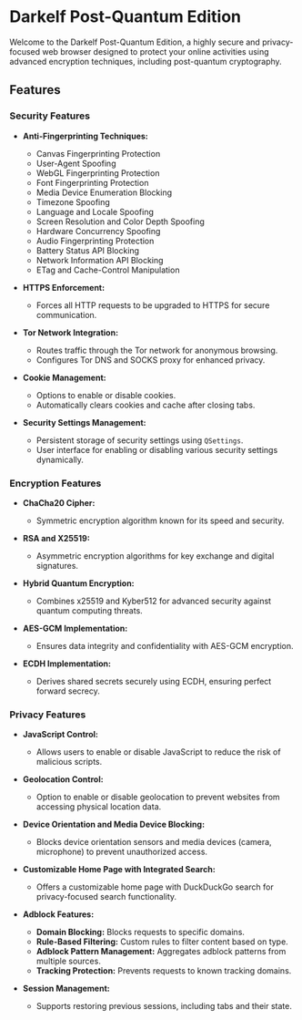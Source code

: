 # Darkelf Post-Quantum Edition

Welcome to the Darkelf Post-Quantum Edition, a highly secure and privacy-focused web browser designed to protect your online activities using advanced encryption techniques, including post-quantum cryptography.

## Features

### Security Features

- **Anti-Fingerprinting Techniques:**
  - Canvas Fingerprinting Protection
  - User-Agent Spoofing
  - WebGL Fingerprinting Protection
  - Font Fingerprinting Protection
  - Media Device Enumeration Blocking
  - Timezone Spoofing
  - Language and Locale Spoofing
  - Screen Resolution and Color Depth Spoofing
  - Hardware Concurrency Spoofing
  - Audio Fingerprinting Protection
  - Battery Status API Blocking
  - Network Information API Blocking
  - ETag and Cache-Control Manipulation

- **HTTPS Enforcement:**
  - Forces all HTTP requests to be upgraded to HTTPS for secure communication.

- **Tor Network Integration:**
  - Routes traffic through the Tor network for anonymous browsing.
  - Configures Tor DNS and SOCKS proxy for enhanced privacy.

- **Cookie Management:**
  - Options to enable or disable cookies.
  - Automatically clears cookies and cache after closing tabs.

- **Security Settings Management:**
  - Persistent storage of security settings using `QSettings`.
  - User interface for enabling or disabling various security settings dynamically.

### Encryption Features

- **ChaCha20 Cipher:**
  - Symmetric encryption algorithm known for its speed and security.

- **RSA and X25519:**
  - Asymmetric encryption algorithms for key exchange and digital signatures.

- **Hybrid Quantum Encryption:**
  - Combines x25519 and Kyber512 for advanced security against quantum computing threats.

- **AES-GCM Implementation:**
  - Ensures data integrity and confidentiality with AES-GCM encryption.

- **ECDH Implementation:**
  - Derives shared secrets securely using ECDH, ensuring perfect forward secrecy.

### Privacy Features

- **JavaScript Control:**
  - Allows users to enable or disable JavaScript to reduce the risk of malicious scripts.

- **Geolocation Control:**
  - Option to enable or disable geolocation to prevent websites from accessing physical location data.

- **Device Orientation and Media Device Blocking:**
  - Blocks device orientation sensors and media devices (camera, microphone) to prevent unauthorized access.

- **Customizable Home Page with Integrated Search:**
  - Offers a customizable home page with DuckDuckGo search for privacy-focused search functionality.

- **Adblock Features:**
  - **Domain Blocking:** Blocks requests to specific domains.
  - **Rule-Based Filtering:** Custom rules to filter content based on type.
  - **Adblock Pattern Management:** Aggregates adblock patterns from multiple sources.
  - **Tracking Protection:** Prevents requests to known tracking domains.

- **Session Management:**
  - Supports restoring previous sessions, including tabs and their state.
